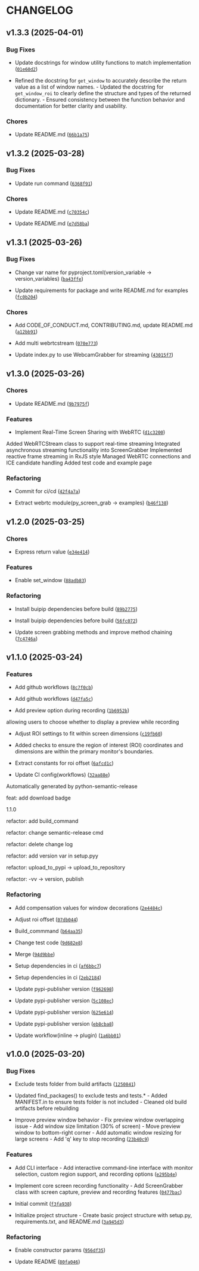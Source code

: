 # CHANGELOG


## v1.3.3 (2025-04-01)

### Bug Fixes

- Update docstrings for window utility functions to match implementation
  ([`01e60d2`](https://github.com/yeonhee7935/py-screen-grab/commit/01e60d282607450b7f9f85002cf8532797b5ef1d))

- Refined the docstring for `get_window` to accurately describe the return value as a list of window
  names. - Updated the docstring for `get_window_roi` to clearly define the structure and types of
  the returned dictionary. - Ensured consistency between the function behavior and documentation for
  better clarity and usability.

### Chores

- Update README.md
  ([`66b1a75`](https://github.com/yeonhee7935/py-screen-grab/commit/66b1a75e82c52d3a2d4ddd17eede109f3c0c5b3e))


## v1.3.2 (2025-03-28)

### Bug Fixes

- Update run command
  ([`6368f91`](https://github.com/yeonhee7935/py-screen-grab/commit/6368f9170ae49301759693f6aa113720ba00e98f))

### Chores

- Update README.md
  ([`c70354c`](https://github.com/yeonhee7935/py-screen-grab/commit/c70354cc4825d880a3324c368a91df50519ebd8b))

- Update README.md
  ([`e7d58ba`](https://github.com/yeonhee7935/py-screen-grab/commit/e7d58ba74f0f682dccb209239980f7f23819bef1))


## v1.3.1 (2025-03-26)

### Bug Fixes

- Change var name for pyproject.toml(version_variable -> version_variables)
  ([`ba43ffe`](https://github.com/yeonhee7935/py-screen-grab/commit/ba43ffe7a87c57ec28d8565447b81ea1f5eb0d0f))

- Update requirements for package and write README.md for examples
  ([`fc0b204`](https://github.com/yeonhee7935/py-screen-grab/commit/fc0b204acc2c2b50dc4d2db8932db898237fb716))

### Chores

- Add CODE_OF_CONDUCT.md, CONTRIBUTING.md, update README.md
  ([`a12bb91`](https://github.com/yeonhee7935/py-screen-grab/commit/a12bb9163945ac35933e473c79ba747458861ebb))

- Add multi webrtcstream
  ([`070e773`](https://github.com/yeonhee7935/py-screen-grab/commit/070e7733193ade96a90bb884ac1b2dc80609d2c9))

- Update index.py to use WebcamGrabber for streaming
  ([`43015f7`](https://github.com/yeonhee7935/py-screen-grab/commit/43015f7e54382a4975e99af4d0655ee050b81d4e))


## v1.3.0 (2025-03-26)

### Chores

- Update README.md
  ([`9b7975f`](https://github.com/yeonhee7935/py-screen-grab/commit/9b7975f598a6e8f6e537bf4b8695bf0f7bac0763))

### Features

- Implement Real-Time Screen Sharing with WebRTC
  ([`d1c3200`](https://github.com/yeonhee7935/py-screen-grab/commit/d1c3200d6b3f4b48a12f10f26c94f5bcdf8c4465))

Added WebRTCStream class to support real-time streaming Integrated asynchronous streaming
  functionality into ScreenGrabber Implemented reactive frame streaming in RxJS style Managed WebRTC
  connections and ICE candidate handling Added test code and example page

### Refactoring

- Commit for ci/cd
  ([`42f4a7a`](https://github.com/yeonhee7935/py-screen-grab/commit/42f4a7a6457d8181fb4b01a250082e9f019e5228))

- Extract webrtc module(py_screen_grab -> examples)
  ([`b46f138`](https://github.com/yeonhee7935/py-screen-grab/commit/b46f138134d62739bcfe20c2f90f8d2c9a0c1692))


## v1.2.0 (2025-03-25)

### Chores

- Express return value
  ([`e34e414`](https://github.com/yeonhee7935/py-screen-grab/commit/e34e414cb9aad9f6d31314d084428c7c39b1c379))

### Features

- Enable set_window
  ([`88adb83`](https://github.com/yeonhee7935/py-screen-grab/commit/88adb835992e91b2417f49ebcf8f9584ba767304))

### Refactoring

- Install buipip dependencies before build
  ([`89b2775`](https://github.com/yeonhee7935/py-screen-grab/commit/89b27752d61ac74a4e9132fb463711dda41083cc))

- Install buipip dependencies before build
  ([`56fc072`](https://github.com/yeonhee7935/py-screen-grab/commit/56fc072beb6287b1e58b8c9ec5af4ce48a24f063))

- Update screen grabbing methods and improve method chaining
  ([`7c4746a`](https://github.com/yeonhee7935/py-screen-grab/commit/7c4746a9bdf3d678a0d3bd6a2bed9260fe7b4f1b))


## v1.1.0 (2025-03-24)

### Features

- Add github workflows
  ([`8c7f0cb`](https://github.com/yeonhee7935/py-screen-grab/commit/8c7f0cb5f8f10d8c489a9796d43977393541a2b9))

- Add github workflows
  ([`d47fa5c`](https://github.com/yeonhee7935/py-screen-grab/commit/d47fa5cf950f8b2ba6c7d304ee9dafdc20269a8d))

- Add preview option during recording
  ([`1b6952b`](https://github.com/yeonhee7935/py-screen-grab/commit/1b6952b42bd17bbc665dde75e9907dc1c15d66de))

allowing users to choose whether to display a preview while recording

- Adjust ROI settings to fit within screen dimensions
  ([`c19fb60`](https://github.com/yeonhee7935/py-screen-grab/commit/c19fb6033f5f9118821e97a7c4e884e96ad619c1))

- Added checks to ensure the region of interest (ROI) coordinates and dimensions are within the
  primary monitor's boundaries.

- Extract constants for roi offset
  ([`6afcd1c`](https://github.com/yeonhee7935/py-screen-grab/commit/6afcd1cd1491b634b651ea9cb828a620e08fb6f5))

- Update CI config(workflows)
  ([`32aa88e`](https://github.com/yeonhee7935/py-screen-grab/commit/32aa88eb6f890cc9c4ee58ad6b41094eea85d3e8))

Automatically generated by python-semantic-release

feat: add download badge

1.1.0

refactor: add build_command

refactor: change semantic-release cmd

refactor: delete change log

refactor: add version var in setup.pyy

refactor: upload_to_pypi -> upload_to_repository

refactor: -vv -> version, publish

### Refactoring

- Add compensation values for window decorations
  ([`2e4484c`](https://github.com/yeonhee7935/py-screen-grab/commit/2e4484c8d85844dcb1cbba83de3e4108b2eb16e1))

- Adjust roi offset
  ([`07db044`](https://github.com/yeonhee7935/py-screen-grab/commit/07db0440252b5e1ad4e003d2091172ee6a7cc0d6))

- Build_commmand
  ([`b64aa35`](https://github.com/yeonhee7935/py-screen-grab/commit/b64aa351e612f792b1224426cbe9ca9a3298bf3d))

- Change test code
  ([`9d682e8`](https://github.com/yeonhee7935/py-screen-grab/commit/9d682e84dd09d9bd16d08c27905f1254ac41df90))

- Merge
  ([`94d9bbe`](https://github.com/yeonhee7935/py-screen-grab/commit/94d9bbe62c4e07110abd6e24be8882578daa2222))

- Setup dependencies in ci
  ([`af6bbc7`](https://github.com/yeonhee7935/py-screen-grab/commit/af6bbc7130b87bd42ebeba72d37af389082e72a8))

- Setup dependencies in ci
  ([`2eb2184`](https://github.com/yeonhee7935/py-screen-grab/commit/2eb2184c2a35f32b74edca3b4939e060860fb86c))

- Update pypi-publisher version
  ([`f962698`](https://github.com/yeonhee7935/py-screen-grab/commit/f962698ab33c7656d30585f062f1d0aad7ed1abc))

- Update pypi-publisher version
  ([`5c108ec`](https://github.com/yeonhee7935/py-screen-grab/commit/5c108ec5254a90e221fef7c10067a9f51cd49c32))

- Update pypi-publisher version
  ([`625e614`](https://github.com/yeonhee7935/py-screen-grab/commit/625e61487b784db04dbd1891fbd38797700157e8))

- Update pypi-publisher version
  ([`eb8cba8`](https://github.com/yeonhee7935/py-screen-grab/commit/eb8cba81233ccd33021f6d735f7be0e259bb78ad))

- Update workflow(inline -> plugin)
  ([`1a6bb01`](https://github.com/yeonhee7935/py-screen-grab/commit/1a6bb0117dab62d5064c9be4edc150267417ab07))


## v1.0.0 (2025-03-20)

### Bug Fixes

- Exclude tests folder from build artifacts
  ([`1250841`](https://github.com/yeonhee7935/py-screen-grab/commit/1250841760520bffee9c54eed6cb39f0c1de9f00))

- Updated find_packages() to exclude tests and tests.* - Added MANIFEST.in to ensure tests folder is
  not included - Cleaned old build artifacts before rebuilding

- Improve preview window behavior - Fix preview window overlapping issue - Add window size
  limitation (30% of screen) - Move preview window to bottom-right corner - Add automatic window
  resizing for large screens - Add 'q' key to stop recording
  ([`23b40c9`](https://github.com/yeonhee7935/py-screen-grab/commit/23b40c99d189b1e766b7beb60f86767d3b957b5b))

### Features

- Add CLI interface - Add interactive command-line interface with monitor selection, custom region
  support, and recording options
  ([`e295b4e`](https://github.com/yeonhee7935/py-screen-grab/commit/e295b4e303cc4a3c0cc21ce204f2d38e7b18a009))

- Implement core screen recording functionality - Add ScreenGrabber class with screen capture,
  preview and recording features
  ([`0477bac`](https://github.com/yeonhee7935/py-screen-grab/commit/0477bac4dde5249e7679f10fd5cff8246873c980))

- Initial commit
  ([`f3fa938`](https://github.com/yeonhee7935/py-screen-grab/commit/f3fa93822150e68f901907fb2b957c1823ddeea8))

- Initialize project structure - Create basic project structure with setup.py, requirements.txt, and
  README.md
  ([`3a945d3`](https://github.com/yeonhee7935/py-screen-grab/commit/3a945d33a70a1ebeff732dfbac71bf71c05c1b3c))

### Refactoring

- Enable constructor params
  ([`956df35`](https://github.com/yeonhee7935/py-screen-grab/commit/956df358131453ce26ccec8bdcdb389d3e488db9))

- Update README
  ([`80fa046`](https://github.com/yeonhee7935/py-screen-grab/commit/80fa04668e9632b40eabfeb04058c875d4eba0a6))
